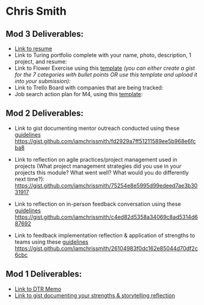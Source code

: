 # Chris Smith

## Mod 3 Deliverables:

* [Link to resume](https://docs.google.com/document/d/1u_UDkdsgcVzFJJrR7TE_urNs4Fgx2FplPs43kJ4SSHk/edit?usp=sharing)
* Link to Turing portfolio complete with your name, photo, description, 1 project, and resume:
* Link to Flower Exercise using this [template](https://github.com/turingschool/career-development-curriculum/blob/master/files/Career%20Unit%20-%20The%20Flower%20Diagram.pdf) *(you can either create a gist for the 7 categories with bullet points OR use this template and upload it into your submission):*
* Link to Trello Board with companies that are being tracked:
* Job search action plan for M4, using this [template](https://github.com/turingschool/career-development-curriculum/blob/master/module_three/mod_4_action_plan_template.md):

## Mod 2 Deliverables:
* Link to gist documenting mentor outreach conducted using these [guidelines](https://github.com/turingschool/career-development-curriculum/blob/master/module_two/cold_outreach_i_guidelines.md)
https://gist.github.com/iamchrissmith/fd2929a7ff51211589ee5b968e6fcba8

* Link to reflection on agile practices/project management used in projects (What project management strategies did you use in your projects this module? What went well? What would you do differently next time?):
https://gist.github.com/iamchrissmith/75254e8e5995d99edeed7ae3b3031917

* Link to reflection on in-person feedback conversation using these [guidelines](https://github.com/turingschool/career-development-curriculum/blob/master/module_two/feedback_conversation_reflection_guidelines.md)
https://gist.github.com/iamchrissmith/c4ed82d5358a34069c8ad5314d687692

* Link to feedback implementation reflection & application of strengths to teams using these [guidelines](https://github.com/turingschool/career-development-curriculum/blob/master/module_two/feedback_implementation_strengths_reflection.md)
https://gist.github.com/iamchrissmith/26104983f0dc162e85044d70df2c6cbc

## Mod 1 Deliverables:
* [Link to DTR Memo](https://github.com/iamchrissmith/enigma/blob/master/dtr.md)
* [Link to gist documenting your strengths & storytelling reflection](https://gist.github.com/iamchrissmith/3ec47c4c73f6c5e8785942169edfd7cd)
